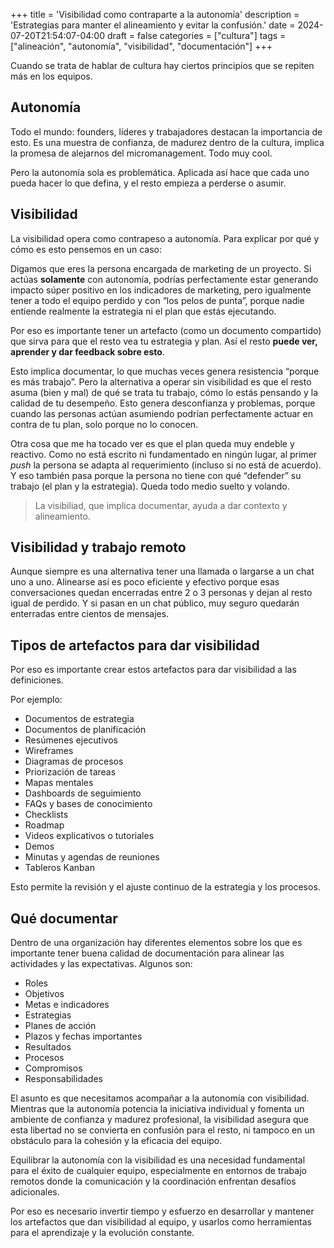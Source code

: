 +++
title = 'Visibilidad como contraparte a la autonomía'
description = 'Estrategias para manter el alineamiento y evitar la confusión.'
date = 2024-07-20T21:54:07-04:00
draft = false
categories = ["cultura"]
tags = ["alineación", "autonomía", "visibilidad", "documentación"]
+++

Cuando se trata de hablar de cultura hay ciertos principios que se repiten más en los equipos.

## Autonomía
Todo el mundo: founders, líderes y trabajadores destacan la importancia de esto. Es una muestra de confianza, de madurez dentro de la cultura, implica la promesa de alejarnos del micromanagement. Todo muy cool.

Pero la autonomía sola es problemática. Aplicada así hace que cada uno pueda hacer lo que defina, y el resto empieza a perderse o asumir.

## Visibilidad
La visibilidad opera como contrapeso a autonomía. Para explicar por qué y cómo es esto pensemos en un caso:

Digamos que eres la persona encargada de marketing de un proyecto. Si actúas **solamente** con autonomía, podrías perfectamente estar generando impacto súper positivo en los indicadores de marketing, pero igualmente tener a todo el equipo perdido y con “los pelos de punta”, porque nadie entiende realmente la estrategia ni el plan que estás ejecutando.

Por eso es importante tener un artefacto (como un documento compartido) que sirva para que el resto vea tu estrategia y plan. Así el resto **puede ver, aprender y dar feedback sobre esto**.

Esto implica documentar, lo que muchas veces genera resistencia “porque es más trabajo”. Pero la alternativa a operar sin visibilidad es que el resto asuma (bien y mal) de qué se trata tu trabajo, cómo lo estás pensando y la calidad de tu desempeño. Esto genera desconfianza y problemas, porque cuando las personas actúan asumiendo podrían perfectamente actuar en contra de tu plan, solo porque no lo conocen. 

Otra cosa que me ha tocado ver es que el plan queda muy endeble y reactivo. Como no está escrito ni fundamentado en ningún lugar, al primer _push_ la persona se adapta al requerimiento (incluso si no está de acuerdo). Y eso también pasa porque la persona no tiene con qué “defender” su trabajo (el plan y la estrategia). Queda todo medio suelto y volando.

> La visibiliad, que implica documentar, ayuda a dar contexto y alineamiento.

## Visibilidad y trabajo remoto
Aunque siempre es una alternativa tener una llamada o largarse a un chat uno a uno. Alinearse así es poco eficiente y efectivo porque esas conversaciones quedan encerradas entre 2 o 3 personas y dejan al resto igual de perdido. Y si pasan en un chat público, muy seguro quedarán enterradas entre cientos de mensajes.

## Tipos de artefactos para dar visibilidad
Por eso es importante crear estos artefactos para dar visibilidad a las definiciones. 

Por ejemplo:

- Documentos de estrategia
- Documentos de planificación
- Resúmenes ejecutivos
- Wireframes
- Diagramas de procesos
- Priorización de tareas
- Mapas mentales
- Dashboards de seguimiento
- FAQs y bases de conocimiento
- Checklists
- Roadmap
- Videos explicativos o tutoriales
- Demos
- Minutas y agendas de reuniones
- Tableros Kanban

Esto permite la revisión y el ajuste continuo de la estrategia y los procesos.

## Qué documentar
Dentro de una organización hay diferentes elementos sobre los que es importante tener buena calidad de documentación para alinear las actividades y las expectativas. Algunos son:
- Roles
- Objetivos
- Metas e indicadores
- Estrategias
- Planes de acción
- Plazos y fechas importantes
- Resultados
- Procesos
- Compromisos
- Responsabilidades

El asunto es que necesitamos acompañar a la autonomía con visibilidad. Mientras que la autonomía potencia la iniciativa individual y fomenta un ambiente de confianza y madurez profesional, la visibilidad asegura que esta libertad no se convierta en confusión para el resto, ni tampoco en un obstáculo para la cohesión y la eficacia del equipo.

Equilibrar la autonomía con la visibilidad es una necesidad fundamental para el éxito de cualquier equipo, especialmente en entornos de trabajo remotos donde la comunicación y la coordinación enfrentan desafíos adicionales.

Por eso es necesario invertir tiempo y esfuerzo en desarrollar y mantener los artefactos que dan visibilidad al equipo, y usarlos como herramientas para el aprendizaje y la evolución constante.